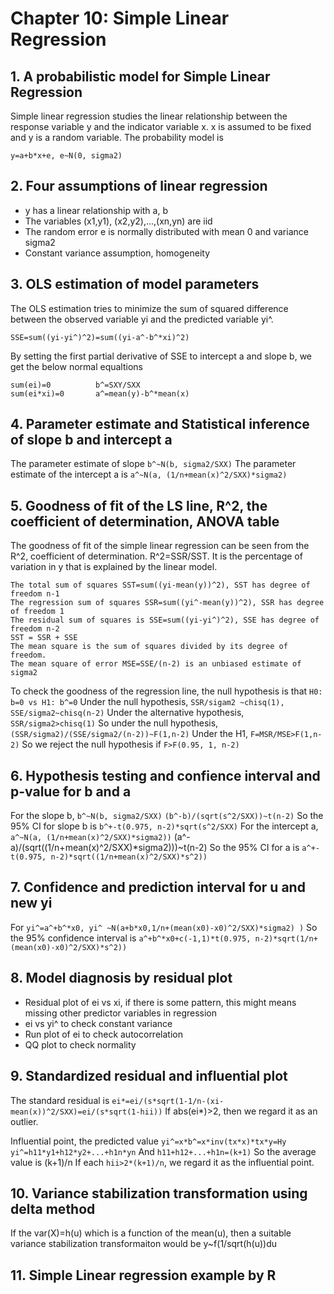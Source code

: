 # Chapter 10: Simple Linear Regression

## 1. A probabilistic model for Simple Linear Regression
Simple linear regression studies the linear relationship between the response variable y and the indicator variable x. x is assumed to be fixed and y is a random variable. The probability model is

```
y=a+b*x+e, e~N(0, sigma2)
```
## 2. Four assumptions of linear regression
* y has a linear relationship with a, b
* The variables (x1,y1), (x2,y2),...,(xn,yn) are iid
* The random error e is normally distributed with mean 0 and variance sigma2
* Constant variance assumption, homogeneity

## 3. OLS estimation of model parameters
The OLS estimation tries to minimize the sum of squared difference between the observed variable yi and the predicted variable yi^. 
```
SSE=sum((yi-yi^)^2)=sum((yi-a^-b^*xi)^2)
```
By setting the first partial derivative of SSE to intercept a and slope b, we get the below normal equaltions
```
sum(ei)=0          b^=SXY/SXX
sum(ei*xi)=0       a^=mean(y)-b^*mean(x)
```

## 4. Parameter estimate and Statistical inference of slope b and intercept a
The parameter estimate of slope ```b^~N(b, sigma2/SXX)```
The parameter estimate of the intercept a is ```a^~N(a, (1/n+mean(x)^2/SXX)*sigma2) ```

## 5. Goodness of fit of the LS line, R^2, the coefficient of determination, ANOVA table
The goodness of fit of the simple linear regression can be seen from the R^2, coefficient of determination. R^2=SSR/SST. It is the percentage of variation in y that is explained by the linear model. 
```
The total sum of squares SST=sum((yi-mean(y))^2), SST has degree of freedom n-1
The regression sum of squares SSR=sum((yi^-mean(y))^2), SSR has degree of freedom 1
The residual sum of squares is SSE=sum((yi-yi^)^2), SSE has degree of freedom n-2
SST = SSR + SSE
The mean square is the sum of squares divided by its degree of freedom. 
The mean square of error MSE=SSE/(n-2) is an unbiased estimate of sigma2
```
To check the goodness of the regression line, the null hypothesis is that
```H0: b=0 vs H1: b^=0```
Under the null hypothesis, ```SSR/sigam2 ~chisq(1), SSE/sigma2~chisq(n-2)```
Under the alternative hypothesis, ```SSR/sigma2>chisq(1)```
So under the null hypothesis, ```(SSR/sigma2)/(SSE/sigma2/(n-2))~F(1,n-2)```
Under the H1, ```F=MSR/MSE>F(1,n-2)```
So we reject the null hypothesis if ```F>F(0.95, 1, n-2)```

## 6. Hypothesis testing and confience interval and p-value for b and a
For the slope b, ```b^~N(b, sigma2/SXX)```
```(b^-b)/(sqrt(s^2/SXX))~t(n-2)```
So the 95% CI for slope b is
```b^+-t(0.975, n-2)*sqrt(s^2/SXX)```
For the intercept a, ```a^~N(a, (1/n+mean(x)^2/SXX)*sigma2))```
(a^-a)/(sqrt((1/n+mean(x)^2/SXX)*sigma2)))~t(n-2)
So the 95% CI for a is
```a^+-t(0.975, n-2)*sqrt((1/n+mean(x)^2/SXX)*s^2))```

## 7. Confidence and prediction interval for u and new yi
For ```yi^=a^+b^*x0, yi^ ~N(a+b*x0,1/n+(mean(x0)-x0)^2/SXX)*sigma2) )```
So the 95% confidence interval is
```a^+b^*x0+c(-1,1)*t(0.975, n-2)*sqrt(1/n+(mean(x0)-x0)^2/SXX)*s^2)) ```

## 8. Model diagnosis by residual plot
* Residual plot of ei vs xi, if there is some pattern, this might means missing other predictor variables in regression
* ei vs yi^ to check constant variance
* Run plot of ei to check autocorrelation
* QQ plot to check normality

## 9. Standardized residual and influential plot
The standard residual is ```ei*=ei/(s*sqrt(1-1/n-(xi-mean(x))^2/SXX)=ei/(s*sqrt(1-hii))```
If abs(ei*)>2, then we regard it as an outlier.

Influential point, the predicted value ```yi^=x*b^=x*inv(tx*x)*tx*y=Hy```
```yi^=h11*y1+h12*y2+...+h1n*yn```
And ```h11+h12+...+h1n=(k+1)```
So the average value is (k+1)/n
If each ```hii>2*(k+1)/n```, we regard it as the influential point.

## 10. Variance stabilization transformation using delta method
If the var(X)=h(u) which is a function of the mean(u), then a suitable variance stabilization transformaiton would be
y~f(1/sqrt(h(u))du

## 11. Simple Linear regression example by R
